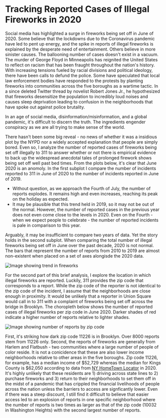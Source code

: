 # Tracking Reported Cases of Illegal Fireworks in 2020
 
Social media has highlighted a surge in fireworks being set off in June of 2020. Some believe that the lockdowns due to the Coronavirus pandemic have led to pent up energy, and the spike in reports of illegal fireworks is explained by the desperate need of entertainment. Others believe in more sinister causes. The ballooning number of cases doesn't exist in a vacuum. The murder of George Floyd in Minneapolis has reignited the United States to reflect on racism that has been fraught throughout the nation's history. With increasing tensions fueled by racial divisions and political ideology, there have been calls to defund the police. Some have speculated that local law enforcement bodies have responded to the protests by planting fireworks into communities across the five boroughs as a wartime tactic. In a since deleted Twitter thread by novelist Robert Jones Jr., he hypothesized that fireworks desensitize the population to incredibly loud noises and causes sleep deprivation leading to confusion in the neighborhoods that have spoke out against police brutality.  

In an age of social media, disinformation/misinformation, and a global pandemic, it's difficult to discern the truth. The ingredients engender conspiracy as we are all trying to make sense of the world. 

There hasn't been some big reveal - no news of whether it was a insidious plot by the NYPD nor a widely accepted explanation that people are simply bored. Even so, I analyze the number of reported cases of fireworks being set off illegally to 311 to answer whether or not there is empirical evidence to back up the widespread anecdotal tales of prolonged firework shows being set off well past bed times. From the plots below, it's clear that June 2020 is an anomoly. In the first subplot I compare the number of incidents reported to 311 in June of 2020 to the number of incidents reported in June of 2019.
- Without question, as we approach the Fourth of July, the number of reports explodes. It remains high and even increases, reaching its peak on the holiday as expected. 
- It may be plausible that this trend held in 2019, so it may not be out of the normal. However, the number of reported cases in the previous year does not even come close to the levels in 2020. Even on the Fourth - when we expect people to celebrate - the number of reported incidents is pale in comparison to this year. 

Arguably, it may be insufficient to compare two years of data. Yet the story holds in the second subplot. When comparing the total number of illegal fireworks being set off in June over the past decade, 2020 is not normal. The bars that represent the number of reports from 2010 to 2019 are almost non-existent when placed on a set of axes alongisde the 2020 data. 

![Image showing trend in fireworks](https://github.com/danielbchen/June-2020-Fireworks/blob/master/Reported%20Fireworks%20Cases%20in%20NYC.png)

For the second part of this brief analysis, I explore the location in which illegal fireworks are reported. Luckily, 311 provides the zip code that corresponds to a report. While the zip code of the reporter is not identical to the zip code of the incident, I assume that the neighborhoods are close enough in proximity. It would be unlikely that a reporter in Union Square would call in to 311 with a complaint of fireworks being set off across the bridge in Brooklyn. The choropleth below shows the number of reported cases of illegal fireworks per zip code in June 2020. Darker shades of red indicate a higher number of reports relative to lighter shades.

![Image showing number of reports by zip code](https://github.com/danielbchen/June-2020-Fireworks/blob/master/Fireworks%20Choropleth.png)

First, it's striking how dark zip code 11226 is in Brooklyn. Over 8000 reports stem from 11226 only. Second, the reports of fireworks are generally from Harlem and Flatbush - two communities where a large number of people of color reside. It is not a conicidence that these are also lower income neighborhoods relative to other areas in the five boroughs. Zip code 11226, for example, has a median income of $52,729 whereas the median for Kings County is $62,050 according to data from [NY HomeTown Locator](https://newyork.hometownlocator.com) in 2020. It's highly unlikely that these residents are 1) driving across state lines to 2) purchase fireworks and 3) return to their neighborhoods to set them off in the midst of a pandemic that has crippled the financial livelihoods of people across the nation unless the barriers to access are signficantly lower. Even if there was a steep discount, I still find it difficult to believe that easier access led to an explosion of reports in one specific neighborhood where the number of reports is two times as larger as that of the zip code (10032 in Washington Heights) with the second largest number of reports. 
